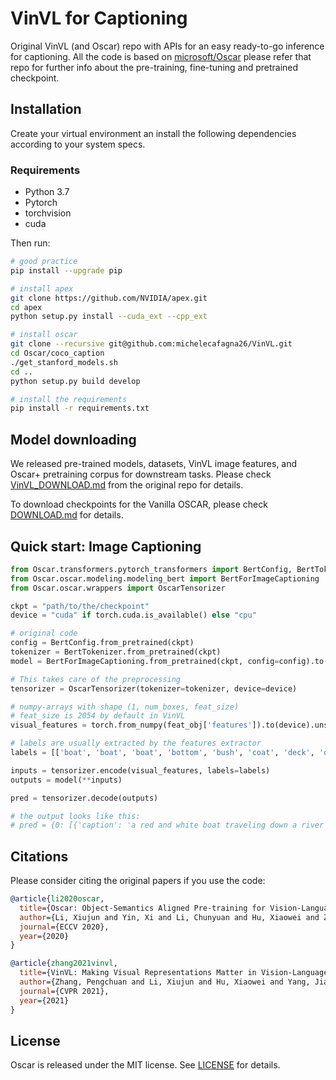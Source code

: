 # VinVL for Captioning
Original VinVL (and Oscar) repo with APIs for an easy ready-to-go inference for captioning.
All the code is based on [microsoft/Oscar](https://github.com/microsoft/Oscar) please refer that repo for further info about the pre-training, fine-tuning and pretrained checkpoint.

## Installation
Create your virtual environment an install the following dependencies according to your system specs.
### Requirements
- Python 3.7
- Pytorch
- torchvision
- cuda

Then run:
```bash
# good practice
pip install --upgrade pip

# install apex
git clone https://github.com/NVIDIA/apex.git
cd apex
python setup.py install --cuda_ext --cpp_ext

# install oscar
git clone --recursive git@github.com:michelecafagna26/VinVL.git
cd Oscar/coco_caption
./get_stanford_models.sh
cd ..
python setup.py build develop

# install the requirements
pip install -r requirements.txt

```

## Model downloading
We released pre-trained models, datasets, VinVL image features, and Oscar+ pretraining corpus for downstream tasks. Please check [VinVL_DOWNLOAD.md](https://github.com/microsoft/Oscar/blob/master/VinVL_DOWNLOAD.md) from the original repo for details.

To download checkpoints for the Vanilla OSCAR, please check [DOWNLOAD.md](https://github.com/microsoft/Oscar/blob/master/DOWNLOAD.md) for details.


## Quick start: Image Captioning

```python
from Oscar.transformers.pytorch_transformers import BertConfig, BertTokenizer
from Oscar.oscar.modeling.modeling_bert import BertForImageCaptioning
from Oscar.oscar.wrappers import OscarTensorizer

ckpt = "path/to/the/checkpoint"
device = "cuda" if torch.cuda.is_available() else "cpu"

# original code
config = BertConfig.from_pretrained(ckpt)
tokenizer = BertTokenizer.from_pretrained(ckpt)
model = BertForImageCaptioning.from_pretrained(ckpt, config=config).to(device)

# This takes care of the preprocessing
tensorizer = OscarTensorizer(tokenizer=tokenizer, device=device)

# numpy-arrays with shape (1, num_boxes, feat_size)
# feat_size is 2054 by default in VinVL
visual_features = torch.from_numpy(feat_obj['features']).to(device).unsqueeze(0)

# labels are usually extracted by the features extractor
labels = [['boat', 'boat', 'boat', 'bottom', 'bush', 'coat', 'deck', 'deck', 'deck', 'dock', 'hair', 'jacket']]

inputs = tensorizer.encode(visual_features, labels=labels)
outputs = model(**inputs)

pred = tensorizer.decode(outputs)

# the output looks like this:
# pred = {0: [{'caption': 'a red and white boat traveling down a river next to a small boat.', 'conf': 0.7070220112800598]}
```

## Citations
Please consider citing the original papers if you use the code:
```BibTeX
@article{li2020oscar,
  title={Oscar: Object-Semantics Aligned Pre-training for Vision-Language Tasks},
  author={Li, Xiujun and Yin, Xi and Li, Chunyuan and Hu, Xiaowei and Zhang, Pengchuan and Zhang, Lei and Wang, Lijuan and Hu, Houdong and Dong, Li and Wei, Furu and Choi, Yejin and Gao, Jianfeng},
  journal={ECCV 2020},
  year={2020}
}

@article{zhang2021vinvl,
  title={VinVL: Making Visual Representations Matter in Vision-Language Models},
  author={Zhang, Pengchuan and Li, Xiujun and Hu, Xiaowei and Yang, Jianwei and Zhang, Lei and Wang, Lijuan and Choi, Yejin and Gao, Jianfeng},
  journal={CVPR 2021},
  year={2021}
}
```

## License
Oscar is released under the MIT license. See [LICENSE](LICENSE) for details. 
